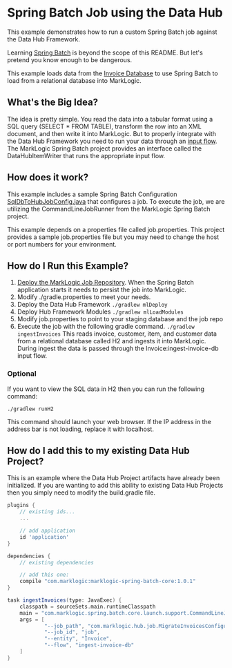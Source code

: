 # Spring Batch Job using the Data Hub

This example demonstrates how to run a custom Spring Batch job against the Data Hub Framework.

Learning [Spring Batch](http://docs.spring.io/spring-batch/reference/html/spring-batch-intro.html) is beyond the scope of this README. But let's pretend you know enough to be dangerous.

This example loads data from the [Invoice Database](./invoices-sql-diagram.jpg) to use Spring Batch to load from a relational database into MarkLogic. 

## What's the Big Idea?
The idea is pretty simple. You read the data into a tabular format using a SQL query (SELECT * FROM TABLE), transform the row into an XML document, and then write it into MarkLogic. But to properly integrate with the Data Hub Framework you need to run your data through an [input flow](https://github.com/marklogic-community/marklogic-data-hub/wiki/The-MarkLogic-Data-Hub-Overview#ingest). The MarkLogic Spring Batch project provides an interface called the DataHubItemWriter that runs the appropriate input flow.  

## How does it work?
This example includes a sample Spring Batch Configuration [SqlDbToHubJobConfig.java](https://github.com/marklogic-community/marklogic-data-hub/blob/develop/examples/spring-batch/src/main/java/com/marklogic/hub/job/SqlDbToHubJobConfig.java) that configures a job. To execute the job, we are utilizing the CommandLineJobRunner from the MarkLogic Spring Batch project.  

This example depends on a properties file called job.properties. This project provides a sample job.properties file but you may need to change the host or port numbers for your environment.  

## How do I Run this Example?

1. [Deploy the MarkLogic Job Repository](https://github.com/marklogic-community/marklogic-spring-batch/wiki/MarkLogicJobRepository). When the Spring Batch application starts it needs to persist the job into MarkLogic.  
1. Modify ./gradle.properties to meet your needs.
1. Deploy the Data Hub Framework `./gradlew mlDeploy`
1. Deploy Hub Framework Modules `./gradlew mlLoadModules`
1. Modify job.properties to point to your staging database and the job repo
1. Execute the job with the following gradle command. `./gradlew ingestInvoices`  This reads invoice, customer, item, and customer data from a relational database called H2 and ingests it into MarkLogic. During ingest the data is passed through the Invoice:ingest-invoice-db input flow.

### Optional
If you want to view the SQL data in H2 then you can run the following command:

```
./gradlew runH2
```

This command should launch your web browser. If the IP address in the address bar is not loading, replace it with localhost.

## How do I add this to my existing Data Hub Project?

This is an example where the Data Hub Project artifacts have already been initialized. If you are wanting to add this ability to existing Data Hub Projects then you simply need to modify the build.gradle file.

```gradle
plugins {
    // existing ids...
    ...

    // add application
    id 'application'
}

dependencies {
    // existing dependencies

    // add this one:
    compile "com.marklogic:marklogic-spring-batch-core:1.0.1"
}

task ingestInvoices(type: JavaExec) {
    classpath = sourceSets.main.runtimeClasspath
    main = "com.marklogic.spring.batch.core.launch.support.CommandLineJobRunner"
    args = [
            "--job_path", "com.marklogic.hub.job.MigrateInvoicesConfiguration",
            "--job_id", "job",
            "--entity", "Invoice",
            "--flow", "ingest-invoice-db"
    ]
}


```

